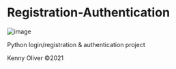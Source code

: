 # Registration-Authentication

![image](https://www.codefactor.io/repository/github/KennyOliver/registration-authentication/badge?style=for-the-badge)

Python login/registration & authentication project

Kenny Oliver ©2021
